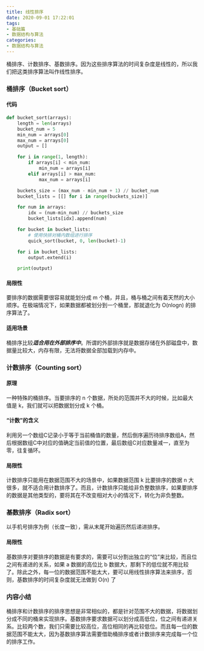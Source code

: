 ```yaml
---
title: 线性排序
date: 2020-09-01 17:22:01
tags:
- 基础篇
- 数据结构与算法
categories:
- 数据结构与算法
---
```


桶排序、计数排序、基数排序。因为这些排序算法的时间复杂度是线性的，所以我们把这类排序算法叫作线性排序。

<!-- more -->

### 桶排序（Bucket sort）

#### 代码

```python
def bucket_sort(arrays):
    length = len(arrays)
    bucket_num = 5
    min_num = arrays[0]
    max_num = arrays[0]
    output = []

    for i in range(1, length):
        if arrays[i] < min_num:
            min_num = arrays[i]
        elif arrays[i] > max_num:
            max_num = arrays[i]

    buckets_size = (max_num - min_num + 1) // bucket_num
    bucket_lists = [[] for i in range(buckets_size)]

    for num in arrays:
        idx = (num-min_num) // buckets_size
        bucket_lists[idx].append(num)

    for bucket in bucket_lists:
      	# 使用快排对桶内数组进行排序
        quick_sort(bucket, 0, len(bucket)-1)

    for i in bucket_lists:
        output.extend(i)

    print(output)
```

#### 局限性

要排序的数据需要很容易就能划分成 m 个桶，并且，桶与桶之间有着天然的大小顺序。在极端情况下，如果数据都被划分到一个桶里，那就退化为 O(nlogn) 的排序算法了。

#### 适用场景

桶排序比较***适合用在外部排序中***。所谓的外部排序就是数据存储在外部磁盘中，数据量比较大，内存有限，无法将数据全部加载到内存中。

### 计数排序（Counting sort）

#### 原理

一种特殊的桶排序。当要排序的 n 个数据，所处的范围并不大的时候，比如最大值是 k，我们就可以把数据划分成 k 个桶。

#### “计数”的含义

利用另一个数组C记录小于等于当前桶值的数量，然后倒序遍历待排序数组A，然后根据数组C中对应的值确定当前值的位置，最后数组C对应数量减一，直至为零，往复循环。

#### 局限性

计数排序只能用在数据范围不大的场景中，如果数据范围 k 比要排序的数据 n 大很多，就不适合用计数排序了。而且，计数排序只能给非负整数排序，如果要排序的数据是其他类型的，要将其在不改变相对大小的情况下，转化为非负整数。

### 基数排序（Radix sort）

以手机号排序为例（长度一致），需从末尾开始遍历然后递进排序。

#### 局限性

基数排序对要排序的数据是有要求的，需要可以分割出独立的“位”来比较，而且位之间有递进的关系，如果 a 数据的高位比 b 数据大，那剩下的低位就不用比较了。除此之外，每一位的数据范围不能太大，要可以用线性排序算法来排序，否则，基数排序的时间复杂度就无法做到 O(n) 了

### 内容小结

桶排序和计数排序的排序思想是非常相似的，都是针对范围不大的数据，将数据划分成不同的桶来实现排序。基数排序要求数据可以划分成高低位，位之间有递进关系。比较两个数，我们只需要比较高位，高位相同的再比较低位。而且每一位的数据范围不能太大，因为基数排序算法需要借助桶排序或者计数排序来完成每一个位的排序工作。

